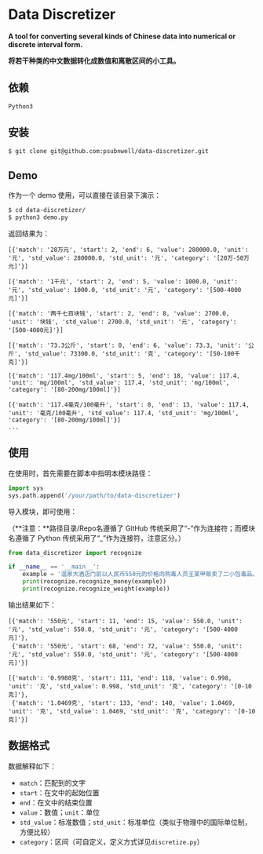# Data Discretizer

**A tool for converting several kinds of Chinese data into numerical or discrete interval form.**

**将若干种类的中文数据转化成数值和离散区间的小工具。**

## 依赖

`Python3`

## 安装

```bash
$ git clone git@github.com:psubnwell/data-discretizer.git
```
## Demo

作为一个 demo 使用，可以直接在该目录下演示：

```bash
$ cd data-discretizer/
$ python3 demo.py
```

返回结果为：

```
[{'match': '28万元', 'start': 2, 'end': 6, 'value': 280000.0, 'unit': '元', 'std_value': 280000.0, 'std_unit': '元', 'category': '[20万-50万元]'}]

[{'match': '1千元', 'start': 2, 'end': 5, 'value': 1000.0, 'unit': '元', 'std_value': 1000.0, 'std_unit': '元', 'category': '[500-4000元]'}]

[{'match': '两千七百块钱', 'start': 2, 'end': 8, 'value': 2700.0, 'unit': '块钱', 'std_value': 2700.0, 'std_unit': '元', 'category': '[500-4000元]'}]

[{'match': '73.3公斤', 'start': 0, 'end': 6, 'value': 73.3, 'unit': '公斤', 'std_value': 73300.0, 'std_unit': '克', 'category': '[50-100千克]'}]

[{'match': '117.4mg/100ml', 'start': 5, 'end': 18, 'value': 117.4, 'unit': 'mg/100ml', 'std_value': 117.4, 'std_unit': 'mg/100ml', 'category': '[80-200mg/100ml]'}]

[{'match': '117.4毫克/100毫升', 'start': 0, 'end': 13, 'value': 117.4, 'unit': '毫克/100毫升', 'std_value': 117.4, 'std_unit': 'mg/100ml', 'category': '[80-200mg/100ml]'}]
...
```

## 使用

在使用时，首先需要在脚本中指明本模块路径：

```python
import sys
sys.path.append('/your/path/to/data-discretizer')
```

导入模块，即可使用：

（**注意：**路径目录/Repo名遵循了 GitHub 传统采用了“-”作为连接符；而模块名遵循了 Python 传统采用了“_”作为连接符，注意区分。）

```python
from data_discretizer import recognize

if __name__ == '__main__':
	example = '温泉大酒店门前以人民币550元的价格向购毒人员王某甲贩卖了二小包毒品。交易完成后被公安民警当场抓获，公安民警从王某乙身上扣押到毒资人民币550元、贩毒用手机一部，从王某甲身上扣押毒品二小包（经鉴定，一小包含海洛因成分，净重0.9980克；一小包含甲基苯丙胺成分，净重1.0469克）。上述事实，被告人王某乙在开庭审理过程中亦无异议，且有到案经过，通话清单，证人王某甲的证言，辨认笔录，扣押物品清单，毒化鉴定书，被告人王某乙的常住人口信息及其在案供述等证据证实，足以认定。'
	print(recognize.recognize_money(example))
	print(recognize.recognize_weight(example))
```

输出结果如下：

```
[{'match': '550元', 'start': 11, 'end': 15, 'value': 550.0, 'unit': '元', 'std_value': 550.0, 'std_unit': '元', 'category': '[500-4000元]'}, 
 {'match': '550元', 'start': 68, 'end': 72, 'value': 550.0, 'unit': '元', 'std_value': 550.0, 'std_unit': '元', 'category': '[500-4000元]'}]

[{'match': '0.9980克', 'start': 111, 'end': 118, 'value': 0.998, 'unit': '克', 'std_value': 0.998, 'std_unit': '克', 'category': '[0-10克]'}, 
 {'match': '1.0469克', 'start': 133, 'end': 140, 'value': 1.0469, 'unit': '克', 'std_value': 1.0469, 'std_unit': '克', 'category': '[0-10克]'}]
```

## 数据格式

数据解释如下：

- `match`：匹配到的文字
- `start`：在文中的起始位置
- `end`：在文中的结束位置
- `value`：数值；`unit`：单位
- `std_value`：标准数值；`std_unit`：标准单位（类似于物理中的国际单位制，方便比较）
- `category`：区间（可自定义，定义方式详见`discretize.py`）